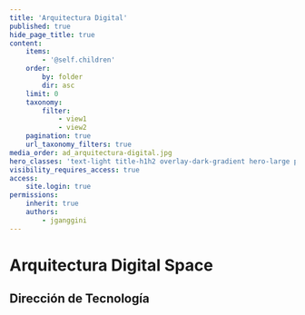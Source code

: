 ```yaml
---
title: 'Arquitectura Digital'
published: true
hide_page_title: true
content:
    items:
        - '@self.children'
    order:
        by: folder
        dir: asc
    limit: 0
    taxonomy:
        filter:
            - view1
            - view2
    pagination: true
    url_taxonomy_filters: true
media_order: ad_arquitectura-digital.jpg
hero_classes: 'text-light title-h1h2 overlay-dark-gradient hero-large parallax'
visibility_requires_access: true
access:
    site.login: true
permissions:
    inherit: true
    authors:
        - jganggini
---
```


# **Arquitectura Digital** Space
## Dirección de Tecnología